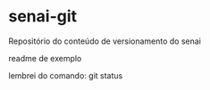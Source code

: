 # senai-git
Repositório do conteúdo de versionamento do senai

readme de exemplo

lembrei do comando: git status